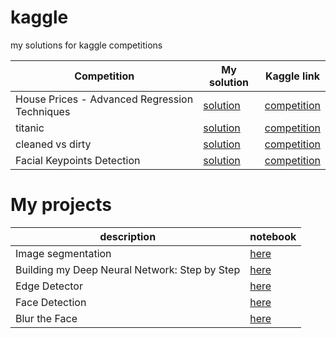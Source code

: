 # kaggle
my solutions for kaggle competitions


| Competition  |  My solution  | Kaggle link|
| ------------------- | ------------------- | ------------------- |
| House Prices - Advanced Regression Techniques | [solution](https://nbviewer.org/github/ParshinAD/Kaggle_And_MyProjects/blob/d532527b7e1c726e4b9595dd0a13e5b68c995a43/House%20Prices/house-prices.ipynb) | [competition](https://www.kaggle.com/competitions/house-prices-advanced-regression-techniques) |
| titanic | [solution](https://nbviewer.org/github/ParshinAD/Kaggle_And_MyProjects/blob/76d4bb0686714520bb0996c2b5d35303a3d44480/titanic/titanic-competition.ipynb) | [competition](https://www.kaggle.com/competitions/titanic)|
| cleaned vs dirty | [solution](https://nbviewer.org/github/ParshinAD/Kaggle_And_MyProjects/blob/76d4bb0686714520bb0996c2b5d35303a3d44480/cleaned_vs_dirty/cleaned-vs-dirty.ipynb) | [competition](https://www.kaggle.com/competitions/platesv2)|
| Facial Keypoints Detection | [solution](https://nbviewer.org/github/ParshinAD/Kaggle_And_MyProjects/blob/8c232ac894d82b992d1a25b797da7a6f0bbc8531/facial%20keypoints/facial-keypoints-torch.ipynb) | [competition](https://www.kaggle.com/competitions/facial-keypoints-detection)|

# My projects

| description  |  notebook  |
| ------------------- | ------------------- |
| Image segmentation | [here](https://nbviewer.org/github/ParshinAD/Kaggle_And_MyProjects/blob/76d4bb0686714520bb0996c2b5d35303a3d44480/image%20segmentation/Deep_Learning_with_PyTorch_ImageSegmentation_ipynb_.ipynb)
| Building my Deep Neural Network: Step by Step | [here](https://nbviewer.org/github/ParshinAD/Kaggle_And_MyProjects/blob/main/NN%20step%20by%20step/NN%20step%20by%20step.ipynb)|
| Edge Detector | [here](https://nbviewer.org/github/ParshinAD/Kaggle_And_MyProjects/blob/76d4bb0686714520bb0996c2b5d35303a3d44480/Edge%20Detector/Edge%20Detector.ipynb) |
| Face Detection | [here](https://nbviewer.org/github/ParshinAD/Kaggle_And_MyProjects/blob/28c2718af27f1a544bee3183e9207e0333f8c377/Face%20Detection/Face%20Detection.ipynb) |
| Blur the Face | [here](https://nbviewer.org/github/ParshinAD/Kaggle_And_MyProjects/blob/28c2718af27f1a544bee3183e9207e0333f8c377/Blur%20the%20Face/Blur%20the%20Face.ipynb) |

